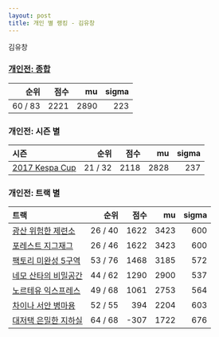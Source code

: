 ```yaml
---
layout: post
title: 개인 별 랭킹 - 김유창
---
```


김유창

### [개인전: 종합](../singles-full)

| 순위 | 점수 | mu | sigma |
|---:|---:|---:|---:|
| 60 / 83 | 2221 | 2890 | 223 |

### 개인전: 시즌 별

| 시즌 | 순위 | 점수 | mu | sigma |
|:---|---:|---:|---:|---:|
| [2017 Kespa Cup](../singles-s2017_2) | 21 / 32 | 2118 | 2828 | 237 |

### 개인전: 트랙 별

| 트랙 | 순위 | 점수 | mu | sigma |
|:---|---:|---:|---:|---:|
| [광산 위험한 제련소](../jeryeonso) | 26 / 40 | 1622 | 3423 | 600 |
| [포레스트 지그재그](../zigzag) | 26 / 46 | 1622 | 3423 | 600 |
| [팩토리 미완성 5구역](../district5) | 53 / 76 | 1468 | 3185 | 572 |
| [네모 산타의 비밀공간](../santa) | 44 / 62 | 1290 | 2900 | 537 |
| [노르테유 익스프레스](../noex) | 49 / 68 | 1061 | 2753 | 564 |
| [차이나 서안 병마용](../byeongma) | 52 / 55 | 394 | 2204 | 603 |
| [대저택 은밀한 지하실](../jeotaek) | 64 / 68 | -307 | 1722 | 676 |
